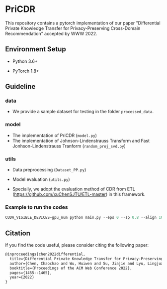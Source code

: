 # PriCDR

This repository contains a pytorch implementation of our paper "Differential Private Knowledge Transfer for Privacy-Preserving Cross-Domain Recommendation" accepted by WWW 2022.



## Environment Setup

* Python 3.6+

* PyTorch 1.8+



## Guideline

### data

* We provide a sample dataset for testing in the folder `processed_data`.

### model

* The implementation of PriCDR (`model.py`)
* The implementation of Johnson-Lindenstrauss Transform and Fast Jonhson-Lindenstrauss Tranform (`random_proj_svd.py`)

### utils

* Data preprocessing (`Dataset_PP.py`)
* Model evaluation (`utils.py`)

* Specially, we adopt the evaluation method of CDR from ETL (https://github.com/xuChenSJTU/ETL-master) in this framework.

### Example to run the codes

```python
CUDA_VISIBLE_DEVICES=gpu_num python main.py --eps 0 --sp 0.8 --align 100.0 --et 0.3 
```



## Citation

If you find the code useful, please consider citing the following paper:

```tex
@inproceedings{chen2022differential,
  title={Differential Private Knowledge Transfer for Privacy-Preserving Cross-Domain Recommendation},
  author={Chen, Chaochao and Wu, Huiwen and Su, Jiajie and Lyu, Lingjuan and Zheng, Xiaolin and Wang, Li},
  booktitle={Proceedings of the ACM Web Conference 2022},
  pages={1455--1465},
  year={2022}
}
```